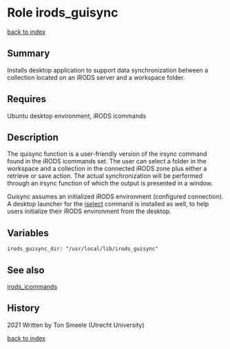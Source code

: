 # Role irods_guisync
[back to index](../index.md#Roles)

## Summary
Installs desktop application to support data synchronization between a collection 
located on an iRODS server and a workspace folder. 

## Requires
Ubuntu desktop environment, iRODS icommands

## Description
The quisync function is a user-friendly version of the irsync command
found in the iRODS icommands set. The user can select a folder in
the workspace and a collection in the connected iRODS zone plus either
a retrieve or save action. The actual synchronization will be performed
through an irsync function of which the output is presented in a window.

Guisync assumes an initialized iRODS environment (configured connection).
A desktop launcher for the [iselect](irods_iselect.md) command is installed
as well, to help users initialize their iRODS environment from the desktop.

## Variables
```
irods_guisync_dir: "/usr/local/lib/irods_guisync"
```

## See also
[irods_icommands](irods_icommands.md)

## History
2021 Written by Ton Smeele (Utrecht University)



[back to index](../index.md#Roles)
